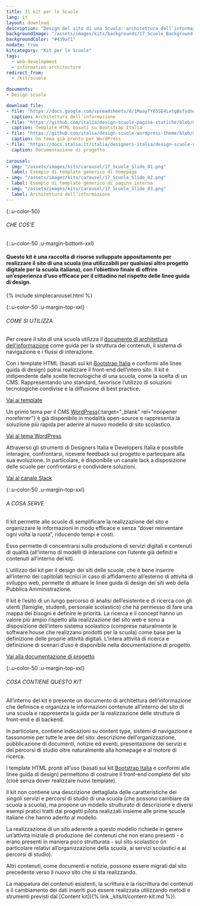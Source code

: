 ```yaml
---
title: Il kit per le Scuole
lang: it
layout: download
description: "Design del sito di una Scuola: architettura dell’informazione e template HTML"
backgroundImage: "/assets/images/kits/backgrounds/17_Scuole_Background.png"
backgroundColor: "#439af1"
nodate: true
kitcategory: "Kit per le Scuole"
tags:
  - web-development
  - information-architecture
redirect_from:
  - /kit/scuole
  
documents:
- Design scuole

download_file:
- file: "https://docs.google.com/spreadsheets/d/1MoayTY05SE4ixtgBsfsdngdrFJf_Z2KNvDkMF3tKfc8/edit?usp=sharing"
  caption: Architettura dell’informazione
- file: "https://github.com/italia/design-scuole-pagine-statiche/blob/master/README.md"
  caption: Template HTML basati su Bootstrap Italia
- file: "https://github.com/italia/design-scuole-wordpress-theme/blob/master/README.md"
  caption: Un tema già pronto per WordPress
- file: "https://docs.italia.it/italia/designers-italia/design-scuole-docs/it/master/index.html"
  caption: Documentazione di progetto
  
carousel:
- img: "/assets/images/kits/carousel/17_Scuole_Slide_01.png"
  label: Esempio di template generico di homepage
- img: "/assets/images/kits/carousel/17_Scuole_Slide_02.png"
  label: Esempio di template generico di pagina interna
- img: "/assets/images/kits/carousel/17_Scuole_Slide_03.png"
  label: Architettura dell’informazione
---
```


{:.u-color-50}  
###### CHE COS’È

{:.u-color-50 .u-margin-bottom-xxl}
#### Questo kit è una raccolta di risorse sviluppate appositamente per realizzare il sito di una scuola (ma utilizzabili per qualsiasi altro progetto digitale per la scuola italiana), con l’obiettivo finale di offrire un’esperienza d’uso efficace per il cittadino nel rispetto delle linee guida di design.

{% include simplecarousel.html  %} 

{:.u-color-50 .u-margin-top-xxl}
###### COME SI UTILIZZA
Per creare il sito di una scuola utilizza il [documento di architettura dell'informazione](https://docs.google.com/spreadsheets/d/1MoayTY05SE4ixtgBsfsdngdrFJf_Z2KNvDkMF3tKfc8/edit?usp=sharing) come guida per la struttura dei contenuti, il sistema di navigazione e i flussi di interazione.

Con i template HTML (basati sul kit [Bootstrap Italia](https://italia.github.io/bootstrap-italia/) e conformi alle linee guida di design) potrai realizzare il front-end dell’intero sito. Il kit è indipendente dalle scelte tecnologiche di una scuola, come la scelta di un CMS. Rappresentando uno standard, favorisce l’utilizzo di soluzioni tecnologiche condivise e la diffusione di best practice. 

[Vai ai template](https://github.com/italia/design-scuole-pagine-statiche/)

Un primo tema per il CMS [WordPress](https://it.wordpress.org/){:target="_blank" rel="noopener noreferrer"} è già disponibile in modalità open-source e rappresenta la soluzione più rapida per aderire al nuovo modello di sito scolastico.

[Vai al tema WordPress](https://github.com/italia/design-scuole-wordpress-theme)


Attraverso gli strumenti di Designers Italia e Developers Italia è possibile interagire, confrontarsi, ricevere feedback sul progetto e partecipare alla sua evoluzione. In particolare, è disponibile un canale lack a disposizione delle scuole per confrontarsi e condividere soluzioni.

[Vai al canale Slack](https://developersitalia.slack.com/messages/T6C27AXE0/CQ7J0KANT)

{:.u-color-50 .u-margin-top-xxl}
###### A COSA SERVE
Il kit permette alle scuole di semplificare la realizzazione del sito e organizzare le informazioni in modo efficace e senza “dover reinventare ogni volta la ruota”, riducendo tempi e costi. 

Esso permette di concentrarsi sulla produzione di servizi digitali e contenuti di qualità (all’interno di modelli di interazione con l’utente già definiti e contenuti all’interno del kit). 

L’utilizzo del kit per il design dei siti delle scuole, che è bene inserire all’interno dei capitolati tecnici in caso di affidamento all’esterno di attività di sviluppo web, permette di attuare le linee guida di design dei siti web della Pubblica Amministrazione.

Il kit è l’esito di un lungo percorso di analisi dell’esistente e di ricerca con gli utenti (famiglie, studenti, personale scolastico) che ha permesso di fare una mappa dei bisogni e definire le priorità. La ricerca e il concept hanno un valore più ampio rispetto alla realizzazione del sito web e sono a disposizione dell’intero sistema scolastico (comprese naturalmente le software house che realizzano prodotti per la scuola) come base per la definizione delle proprie attività digitali. L’intera attività di ricerca e definizione di scenari d’uso è disponibile nella documentazione di progetto.

[Vai alla documentazione di progetto](https://docs.italia.it/italia/designers-italia/design-scuole-docs/)

{:.u-color-50 .u-margin-top-xxl}
###### COSA CONTIENE QUESTO KIT
All’interno del kit è presente un documento di architettura dell’informazione che definisce e organizza le informazioni contenute all’interno del sito di una scuola e rappresenta la guida per la realizzazione delle strutture di front-end e di backend. 

In particolare, contiene indicazioni su content type, sistemi di navigazione e tassonomie per tutte le aree del sito: descrizione dell’organizzazione, pubblicazione di documenti, notizie ed eventi, presentazione dei servizi e dei percorsi di studio oltre naturalmente alla homepage e al motore di ricerca. 

I template HTML pronti all’uso (basati sul kit [Bootstrap Italia](https://italia.github.io/bootstrap-italia/) e conformi alle linee guida di design) permettono di costruire il front-end completo del sito (cioè senza dover realizzare nuovi template).

Il kit non contiene una descrizione dettagliata delle caratteristiche dei singoli servizi e percorsi di studio di una scuola (che possono cambiare da scuola a scuola), ma propone un modello strutturato di descrizione e diversi esempi pratici tratti dai progetti pilota realizzati insieme alle prime scuole italiane che hanno aderito al modello. 

La realizzazione di un sito aderente a questo modello richiede in genere un’attività iniziale di produzione dei contenuti che non erano presenti - o erano presenti in maniera poco strutturata - sul sito scolastico (in particolare relativi all’organizzazione della scuola, ai servizi scolastici e ai percorsi di studio). 

Altri contenuti, come documenti e notizie, possono essere migrati dal sito precedente verso il nuovo sito che si sta realizzando. 

La mappatura dei contenuti esistenti, la scrittura e la riscrittura dei contenuti e il cambiamento dei dati inseriti può essere realizzata utilizzando metodi e strumenti previsti dal [Content kit]({% link _kits/it/content-kit.md %}). 

